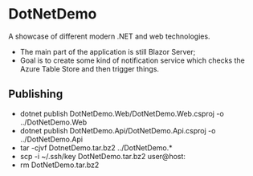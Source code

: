 # DotNetDemo

A showcase of different modern .NET and web technologies.

* The main part of the application is still Blazor Server;
* Goal is to create some kind of notification service which checks the Azure Table Store and then trigger things.

## Publishing

* dotnet publish DotNetDemo.Web/DotNetDemo.Web.csproj -o ../DotNetDemo.Web
* dotnet publish DotNetDemo.Api/DotNetDemo.Api.csproj -o ../DotNetDemo.Api
* tar -cjvf DotnetDemo.tar.bz2 ../DotNetDemo.*
* scp -i ~/.ssh/key DotNetDemo.tar.bz2 user@host:
* rm DotNetDemo.tar.bz2